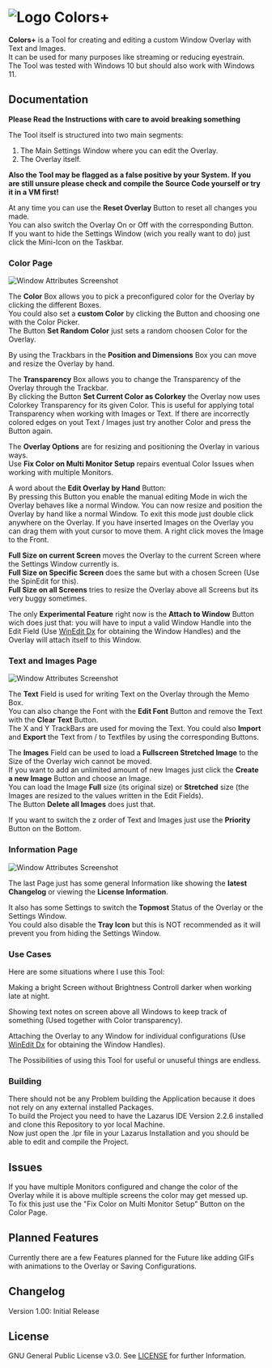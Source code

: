 # ![Logo](https://github.com/EthernalStar/Colors-Plus/blob/main/Icon.png?raw=true) Colors+

**Colors+** is a Tool for creating and editing a custom Window Overlay with Text and Images.  
It can be used for many purposes like streaming or reducing eyestrain.  
The Tool was tested with Windows 10 but should also work with Windows 11.  
  

## Documentation

**Please Read the Instructions with care to avoid breaking something**  
  
The Tool itself is structured into two main segments:  
1. The Main Settings Window where you can edit the Overlay.
2. The Overlay itself.
  
**Also the Tool may be flagged as a false positive by your System.**
**If you are still unsure please check and compile the Source Code yourself or try it in a VM first!**  
  
At any time you can use the **Reset Overlay** Button to reset all changes you made.  
You can also switch the Overlay On or Off with the corresponding Button.  
If you want to hide the Settings Window (wich you really want to do) just click the Mini-Icon on the Taskbar.  
  
### Color Page

![Window Attributes Screenshot](https://github.com/EthernalStar/Colors-Plus/blob/main/Images/Colors%20Plus%2001.png?raw=true)  

The **Color** Box allows you to pick a preconfigured color for the Overlay by clicking the different Boxes.  
You could also set a **custom Color** by clicking the Button and choosing one with the Color Picker.  
The Button **Set Random Color** just sets a random choosen Color for the Overlay.  

By using the Trackbars in the **Position and Dimensions** Box you can move and resize the Overlay by hand.  

The **Transparency** Box allows you to change the Transparency of the Overlay through the Trackbar.  
By clicking the Button **Set Current Color as Colorkey** the Overlay now uses Colorkey Transparency for its given Color. This is useful for applying total Transparency when working with Images or Text. If there are incorrectly colored edges on yout Text / Images just try another Color and press the Button again.  

The **Overlay Options** are for resizing and positioning the Overlay in various ways.  
Use **Fix Color on Multi Monitor Setup** repairs eventual Color Issues when working with multiple Monitors.  

A word about the **Edit Overlay by Hand** Button:  
By pressing this Button you enable the manual editing Mode in wich the Overlay behaves like a normal Window. You can now resize and position the Overlay by hand like a normal Window. To exit this mode just double click anywhere on the Overlay. If you have inserted Images on the Overlay you can drag them with yout cursor to move them. A right click moves the Image to the Front.  
  
**Full Size on current Screen** moves the Overlay to the current Screen where the Settings Window currently is.  
**Full Size on Specific Screen** does the same but with a chosen Screen (Use the SpinEdit for this).  
**Full Size on all Screens** tries to resize the Overlay above all Screens but its very buggy sometimes.  
  
The only **Experimental Feature** right now is the **Attach to Window** Button wich does just that: you will have to input a valid Window Handle into the Edit Field (Use [WinEdit Dx](https://github.com/EthernalStar/WinEdit-Dx) for obtaining the Window Handles) and the Overlay will attach itself to this Window.  
  
### Text and Images Page

![Window Attributes Screenshot](https://github.com/EthernalStar/Colors-Plus/blob/main/Images/Colors%20Plus%2002.png?raw=true)  

The **Text** Field is used for writing Text on the Overlay through the Memo Box.  
You can also change the Font with the **Edit Font** Button and remove the Text with the **Clear Text** Button.  
The X and Y TrackBars are used for moving the Text. You could also **Import** and **Export** the Text from / to Textfiles by using the corresponding Buttons.  

The **Images** Field can be used to load a **Fullscreen Stretched Image** to the Size of the Overlay wich cannot be moved.  
If you want to add an unlimited amount of new Images just click the **Create a new Image** Button and choose an Image.  
You can load the Image **Full** size (its original size) or **Stretched** size (the Images are resized to the values written in the Edit Fields).  
The Button **Delete all Images** does just that.  

If you want to switch the z order of Text and Images just use the **Priority** Button on the Bottom.  
  
### Information Page

![Window Attributes Screenshot](https://github.com/EthernalStar/Colors-Plus/blob/main/Images/Colors%20Plus%2003.png?raw=true)  

The last Page just has some general Information like showing the **latest Changelog** or viewing the **License Information**.  

It also has some Settings to switch the **Topmost** Status of the Overlay or the Settings Window.  
You could also disable the **Tray Icon** but this is NOT recommended as it will prevent you from hiding the Settings Window.  
  
### Use Cases

Here are some situations where I use this Tool:  

Making a bright Screen without Brightness Controll darker when working late at night.  

Showing text notes on screen above all Windows to keep track of something (Used together with Color transparency).  

Attaching the Overlay to any Window for individual configurations (Use [WinEdit Dx](https://github.com/EthernalStar/WinEdit-Dx) for obtaining the Window Handles).  

The Possibilities of using this Tool for useful or unuseful things are endless.  
  

### Building

There should not be any Problem building the Application because it does not rely on any external installed Packages.  
To build the Project you need to have the Lazarus IDE Version 2.2.6 installed and clone this Repository to yor local Machine.  
Now just open the .lpr file in your Lazarus Installation and you should be able to edit and compile the Project.  
  

## Issues

If you have multiple Monitors configured and change the color of the Overlay while it is above multiple screens the color may get messed up.  
To fix this just use the "Fix Color on Multi Monitor Setup" Button on the Color Page.  
  

## Planned Features

Currently there are a few Features planned for the Future like adding GIFs with animations to the Overlay or Saving Configurations.  
  

## Changelog

Version 1.00: Initial Release  
  

## License

GNU General Public License v3.0. See [LICENSE](https://github.com/EthernalStar/Colors-Plus/blob/main/LICENSE) for further Information.
